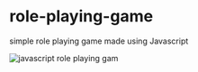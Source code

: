 # role-playing-game

simple role playing game made using Javascript

![javascript role playing gam](https://github.com/sarahdonaghue/role-playing-game/assets/61514525/93f6e8c2-bdcf-491f-bf6c-6ca392444a5a)
